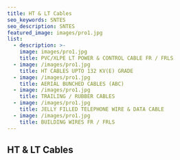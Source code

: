 ```yaml
---
title: HT & LT Cables
seo_keywords: SNTES
seo_description: SNTES
featured_image: images/pro1.jpg
list:
  - description: >-
    image: images/pro1.jpg
    title: PVC/XLPE LT POWER & CONTROL CABLE FR / FRLS
  - image: /images/pro1.jpg
    title: HT CABLES UPTO 132 KV(E) GRADE
  - image: /images/pro1.jpg
    title: AERIAL BUNCHED CABLES (ABC)
  - image: /images/pro1.jpg
    title: TRAILING / RUBBER CABLES
  - image: /images/pro1.jpg
    title: JELLY FILLED TELEPHONE WIRE & DATA CABLE
  - image: /images/pro1.jpg
    title: BUILDING WIRES FR / FRLS
---
```


## HT & LT Cables

